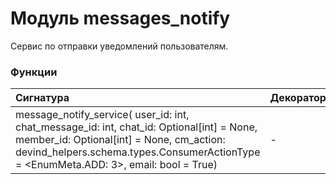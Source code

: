 # Модуль messages_notify

Сервис по отправки уведомлений пользователям.

### Функции

| Сигнатура                                                                                                                                                                                                                              | Декораторы | Описание |
| :------------------------------------------------------------------------------------------------------------------------------------------------------------------------------------------------------------------------------------- | :--------- | :------- |
| message_notify_service( user_id: int, chat_message_id: int, chat_id: Optional[int] = None, member_id: Optional[int] = None, cm_action: devind_helpers.schema.types.ConsumerActionType = &#60;EnumMeta.ADD: 3&#62;, email: bool = True) | -          | -        |
